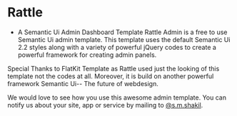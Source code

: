 # Rattle 
- A Semantic Ui Admin Dashboard Template
Rattle Admin is a free to use Semantic Ui admin template.
This template uses the default Semantic Ui 2.2 styles along with a variety of powerful jQuery codes to create a powerful framework for creating admin panels.

Special Thanks to FlatKit Template as Rattle used just the looking of this template not the codes at all. Moreover, it is build on another powerful framework Semantic Ui-- The future of webdesign.

We would love to see how you use this awesome admin template. You can notify us about your site, app or service by mailing to [@s.m.shakil](mailto:smshakil.kuet@gmail.com).
